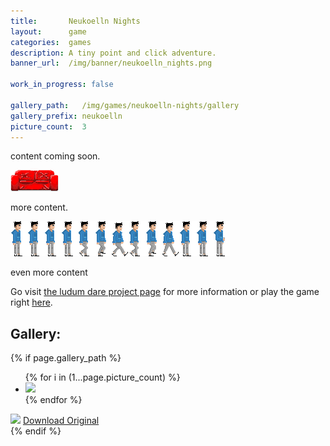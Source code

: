 ```yaml
---
title:       Neukoelln Nights
layout:      game
categories:  games
description: A tiny point and click adventure.
banner_url:  /img/banner/neukoelln_nights.png

work_in_progress: false

gallery_path:   /img/games/neukoelln-nights/gallery
gallery_prefix: neukoelln
picture_count:  3
---
```

content coming soon.

<img src="/img/games/neukoelln-nights/neukoelln-inline1.png"
     alt="Neukoelln">

more content.


<img src="/img/games/neukoelln-nights/neukoelln-inline2.png"
     alt="Neukoelln">

even more content

Go visit [the ludum dare project page][ludum-dare-entry] for more information or
play the game right [here][neukoelln-nights-game].


## Gallery:

<!-- gallery snippet -->
{% if page.gallery_path %}
<div class="gallery">
  <ul>
    {% for i in (1...page.picture_count) %}
    <li>
      <a {% if i == 1 %}class="active"{% endif %}
         href="{{ page.gallery_path }}/{{ page.gallery_prefix }}-original-{{ i }}.png"
         data-preview-url="{{ page.gallery_path }}/{{ page.gallery_prefix }}-preview-{{ i }}.png">
        <img src="{{ page.gallery_path }}/{{ page.gallery_prefix }}-thumb-{{ i }}.png" />
      </a>
    </li>
    {% endfor %}
  </ul>

  <div class="display-wrapper">
    <img src="{{ page.gallery_path }}/{{ page.gallery_prefix }}-preview-1.png" />
    <a href="{{ page.gallery_path }}/{{ page.gallery_prefix }}-original-1.png">Download Original</a>
  </div>
</div>
{% endif %}
<!-- gallery snippet -->

[ludum-dare-entry]: http://www.ludumdare.com/compo/ludum-dare-22/?action=preview&uid=7864
[neukoelln-nights-game]: http://robb.is/ludum-dare/